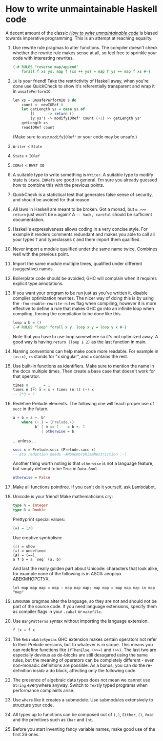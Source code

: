 # How to write unmaintainable Haskell code

A decent amount of the classic [*How to write unmaintainable code*][unmaintain]
is biased towards imperative programming. This is an attempt at reaching
equality.



1. Use rewrite rule pragmas to alter functions. The compiler doesn't check
   whether the rewrite rule makes sense at all, so feel free to sprinkle your
   code with interesting rewrites.

   ```haskell
   {-# RULES "reverse map/append"
       forall f xs ys. map f (xs ++ ys) = map f ys ++ map f xs #-}
   ```



2. `IO` is your friend! Take the restrictivity of Haskell away, when you're done
   use QuickCheck to show  it's referentially transparent and wrap it in
   `unsafePerformIO`.

   ```haskell
   len xs = unsafePerformIO $ do
       count <- newIORef 0
       let getLength ys = case ys of
           []      -> return ()
           (y:ys') -> modifyIORef' count (+1) >> getLength ys'
       getLength xs
       readIORef count
   ```
   (Make sure to use `modifyIORef'` or your code may be unsafe.)



3. `Writer` < `State`



4. `State` < `IORef`



5. `IORef` < `RWST IO`



6. A suitable type to write something is `Writer`. A suitable type to modify
   state is `State`. `IORefs` are good in general. I'm sure you already guessed
   how to combine this with the previous points.



7. QuickCheck is a statistical test that generates false sense of security, and
   should be avoided for that reason.



8. All laws in Haskell are meant to be broken. Got a monad, but `m >>= return`
   just won't be `m` again? A `-- hack, careful` should be sufficient
   documentation.



9. Haskell's expressiveness allows coding in a very concise style. For example
   it renders comments redundant and makes you able to call all your types `T`
   and typeclasses `C` and them import them qualified.



10. Never import a module qualified under the same name twice. Combines well
    with the previous point.



11. Import the same module multiple times, qualified under different
    (suggestive) names.



12. Boilerplate code should be avoided; GHC will complain when it requires
    explicit type annotations.



13. If you want your program to be run just as you've written it, disable
    compiler optimization rewrites. The nicer way of doing this is by using the
    `-fno-enable-rewrite-rules` flag when compiling, however it is more
    effective to define a rule that makes GHC go into an infinite loop when
    compiling, forcing the compilation to be done like this.

    ```haskell
    loop a b = ()
    {-# RULES "loop" forall x y. loop x y = loop y x #-}
    ```

    Note that you have to use loop somewhere so it's not optimized away. A good
    way is having `return (loop 1 2)` as the last function in main.



14. Naming conventions can help make code more readable. For example in
    `(xs:x)`, `xs` stands for "x singular", and `x` contains the rest.



15. Use built-in functions as identifiers. Make sure to mention the name in the
    docs multiple times. Then create a base case that doesn't work for that
    operator.

    ```haskell
    times 0  _  _ = 1
    times n (+) x = x + times (n-1) (+) x
    -- 2*3 = ?
    ```



16. Redefine Prelude elements. The following one will teach proper use of `succ`
    in the future.

    ```haskell
    a + b = a +. b'
        where (+.) = (Prelude.+)
              b' | b == 1    = b +. 1
                 | otherwise = b
    ```

    ... unless ...

    ```haskell
    succ x = Prelude.succ (Prelude.succ x)
    -- Eta reduction needs -XMonomorphismRestriction :-(
    ```

    Another thing worth noting is that `otherwise` is not a language feature,
    but simply defined to be `True` in `Data.Bool`.

    ```haskell
    otherwise = False
    ```



17. Make all functions pointfree. If you can't do it yourself, ask Lambdabot.

18. Unicode is your friend! Make mathematicians cry:

    ```haskell
    type ℕ = Integer
    type ℝ = Double
    ```

    Prettyprint special values:

    ```haskell
    (∞) = 1/0
    ```

    Use creative symbolism:

    ```
    (☃) = show
    (☠) = undefined
    (≸) = (==)
    a ‽ b = a `seq` (a, b)
    ```

    And last the really golden part about Unicode: characters that look alike,
    for example none of the following is in ASCII: аеорсух АВЕКМНОРСТУХ.

    ```
    let map mар maр = mар : map mар maр; mаp mар = map mар mар in mаp "map"
    ```



19. `LANGUAGE` pragmas alter the language, so they are not and should not be
    part of the source code. If you need language extensions, specify them as
    compiler flags in your `.cabal` or `makefile`.



20. Use `BangPatterns` syntax without importing the language extension.

    ```haskell
    f !x = f x
    ```



21. The `RebindableSyntax` GHC extension makes certain operators not refer to
    their Prelude versions, but to whatever is in scope. This means you can
    redefine functions like `ifThenElse`, `(>>=)` and `(>>)`. The last two are
    especially devious as do-blocks are still desugared using the same rules,
    but the meaning of operators can be completely different - even non-monadic
    definitions are possible. As a bonus, you can do the re-definition *inside*
    a do block, affecting only the following code.



22. The presence of algebraic data types does not mean we cannot use `String`
    everywhere anyway. Switch to `Text`ly typed programs when performance
    complaints arise.



23. Use `where` like it creates a submodule. Use submodules extensively to
    structure your code.



24. All types up to functions can be composed out of `(,)`, `Either`, `()`,
    `Void` and the primitives such as `Char` and `Int`.



25. Before you start inventing fancy variable names, make good use of the first
    26 ones.



[unmaintain]: http://thc.org/root/phun/unmaintain.html
